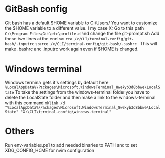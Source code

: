 # GitBash config

Git bash has a default $HOME variable to C:/Users/<user-name>
You want to customize the $HOME variable to a different value. I my case X:
Go to this path
```C:\Program Files\Git\etc\profile.d```
and change the file git-prompt.sh
Add these two lines at the end
```source /x/CLI/terminal-config/git-bash/.inputrc```
```source /x/CLI/terminal-config/git-bash/.bashrc ```
This will make .bashrc and .inputrc work again even if $HOME is changed.


# Windows terminal
Windows terminal gets it's settings by default here
```%LocalAppData%\Packages\Microsoft.WindowsTerminal_8wekyb3d8bbwe\LocalState```
To take the settings from the windows-terminal folder you have to
delete the LocalState folder and then make a link to the windows-terminal
with this command
```mklink /d "%LocalAppData%\Packages\Microsoft.WindowsTerminal_8wekyb3d8bbwe\LocalState" "X:\CLI\terminal-config\windows-terminal"```

# Others
Run env-variables.ps1 to add needed binaries to PATH and to set XDG_CONFIG_HOME for nvim configuration

